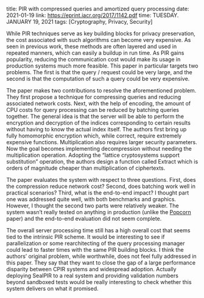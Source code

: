 title: PIR with compressed queries and amortized query processing
date: 2021-01-19
link: https://eprint.iacr.org/2017/1142.pdf
time: TUESDAY. JANUARY 19, 2021
tags: [Cryptography, Privacy, Security]

While PIR techniques serve as key building blocks for privacy preservation, the cost associated with such algorithms can become very expensive. As seen in previous work, these methods are often layered and used in repeated manners, which can easily a buildup in run time. As PIR gains popularity, reducing the communication cost would make its usage in production systems much more feasible. This paper in particular targets two problems. The first is that the query / request could be very large, and the second is that the computation of such a query could be very expensive.

The paper makes two contributions to resolve the aforementioned problem. They first propose a technique for compressing queries and reducing associated network costs. Next, with the help of encoding, the amount of CPU costs for query processing can be reduced by batching queries together. The general idea is that the server will be able to perform the encryption and decryption of the indices corresponding to certain results without having to know the actual index itself. The authors first bring up fully homomorphic encryption which, while correct, require extremely expensive functions. Multiplication also requires larger security parameters. Now the goal becomes implementing decompression without needing the multiplication operation. Adopting the “lattice cryptosystems support substitution” operation, the authors design a function called Extract which is orders of magnitude cheaper than multiplication of ciphertexts.

The paper evaluates the system with respect to three questions. First, does the compression reduce network cost? Second, does batching work well in practical scenarios? Third, what is the end-to-end impact? I thought part one was addressed quite well, with both benchmarks and graphics. However, I thought the second two parts were relatively weaker. The system wasn’t really tested on anything in production (unlike the [Popcorn](https://john-b-yang.github.io/review/r/2021/Jan/18/) paper) and the end-to-end evaluation did not seem complete.

The overall server processing time still has a high overall cost that seems tied to the intrinsic PIR scheme. It would be interesting to see if parallelization or some rearchitecting of the query processing manager could lead to faster times with the same PIR building blocks. I think the authors’ original problem, while worthwhile, does not feel fully addressed in this paper. They say that they want to close the gap of a large performance disparity between CPIR systems and widespread adoption. Actually deploying SealPIR to a real system and providing validation numbers beyond sandboxed tests would be really interesting to check whether this system delivers on what it promised.
